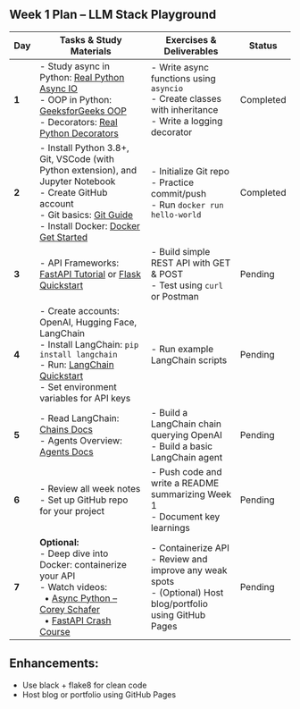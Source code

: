 ## Week 1 Plan – LLM Stack Playground

| **Day** | **Tasks & Study Materials** | **Exercises & Deliverables** | **Status** |
|--------|------------------------------------------------------------------------------------------------------------------------------------------------------------------------|-----------------------------------------------------------------------------------------------|--------------|
| **1**   | - Study async in Python: [Real Python Async IO](https://realpython.com/async-io-python/)  <br> - OOP in Python: [GeeksforGeeks OOP](https://www.geeksforgeeks.org/python-oops-concepts/)  <br> - Decorators: [Real Python Decorators](https://realpython.com/primer-on-python-decorators/) | - Write async functions using `asyncio`  <br> - Create classes with inheritance  <br> - Write a logging decorator | Completed |
| **2**   | - Install Python 3.8+, Git, VSCode (with Python extension), and Jupyter Notebook  <br> - Create GitHub account  <br> - Git basics: [Git Guide](https://git-scm.com/docs/gittutorial)  <br> - Install Docker: [Docker Get Started](https://docs.docker.com/get-started/) | - Initialize Git repo  <br> - Practice commit/push  <br> - Run `docker run hello-world`      | Completed |
| **3**   | - API Frameworks: [FastAPI Tutorial](https://fastapi.tiangolo.com/tutorial/) or [Flask Quickstart](https://flask.palletsprojects.com/en/2.0.x/quickstart/)              | - Build simple REST API with GET & POST  <br> - Test using `curl` or Postman                 | Pending |
| **4**   | - Create accounts: OpenAI, Hugging Face, LangChain  <br> - Install LangChain: `pip install langchain`  <br> - Run: [LangChain Quickstart](https://docs.langchain.com/docs/get_started/quickstart)  <br> - Set environment variables for API keys | - Run example LangChain scripts              | Pending |
| **5**   | - Read LangChain: [Chains Docs](https://docs.langchain.com/docs/components/chains)  <br> - Agents Overview: [Agents Docs](https://docs.langchain.com/docs/components/agents) | - Build a LangChain chain querying OpenAI  <br> - Build a basic LangChain agent | Pending |
| **6**   | - Review all week notes  <br> - Set up GitHub repo for your project | - Push code and write a README summarizing Week 1  <br> - Document key learnings             | Pending |
| **7**   | **Optional:**  <br> - Deep dive into Docker: containerize your API  <br> - Watch videos: <br> &nbsp;&nbsp;• [Async Python – Corey Schafer](https://www.youtube.com/watch?v=t5Bo1Je9EmE) <br> &nbsp;&nbsp;• [FastAPI Crash Course](https://www.youtube.com/watch?v=0sOvCWFmrtA) | - Containerize API  <br> - Review and improve any weak spots  <br> - (Optional) Host blog/portfolio using GitHub Pages | Pending |


## Enhancements:
* Use black + flake8 for clean code
* Host blog or portfolio using GitHub Pages


